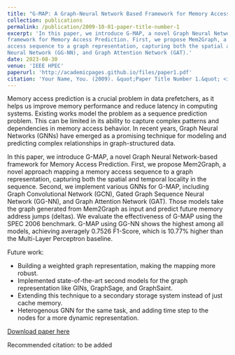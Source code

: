 ```yaml
---
title: "G-MAP: A Graph-Neural Network Based Framework for Memory Access Prediction"
collection: publications
permalink: /publication/2009-10-01-paper-title-number-1
excerpt: 'In this paper, we introduce G-MAP, a novel Graph Neural Network-based
framework for Memory Access Prediction. First, we propose Mem2Graph, a novel approach mapping a memory
access sequence to a graph representation, capturing both the spatial and temporal locality in the memory access sequence which most existing methods fail to do. Second, we implement various GNNs for G-MAP, including Graph Convolutional Network (GCN), Gated Graph Sequence
Neural Network (GG-NN), and Graph Attention Network (GAT).'
date: 2023-08-30
venue: 'IEEE HPEC'
paperurl: 'http://academicpages.github.io/files/paper1.pdf'
citation: 'Your Name, You. (2009). &quot;Paper Title Number 1.&quot; <i>Journal 1</i>. 1(1).'
---
```

Memory access prediction is a crucial problem in data prefetchers, as it helps us improve memory performance and
reduce latency in computing systems. Existing works model the problem as a sequence prediction problem. This can
be limited in its ability to capture complex patterns and dependencies in memory access behavior. In recent years,
Graph Neural Networks (GNNs) have emerged as a promising technique for modeling and predicting complex
relationships in graph-structured data. 

In this paper, we introduce G-MAP, a novel Graph Neural Network-based
framework for Memory Access Prediction. First, we propose Mem2Graph, a novel approach mapping a memory
access sequence to a graph representation, capturing both the spatial and temporal locality in the sequence. Second,
we implement various GNNs for G-MAP, including Graph Convolutional Network (GCN), Gated Graph Sequence
Neural Network (GG-NN), and Graph Attention Network (GAT). Those models take the graph generated from
Mem2Graph as input and predict future memory address jumps (deltas). We evaluate the effectiveness of G-MAP
using the SPEC 2006 benchmark. G-MAP using GG-NN shows the highest among all models, achieving averagely
0.7526 F1-Score, which is 10.77% higher than the Multi-Layer Perceptron baseline.

Future work:
- Building a weighted graph representation, making the mapping more robust.
- Implemented state-of-the-art second models for the graph representation like GINs, GraphSage, and GraphSaint.
- Extending this technique to a secondary storage system instead of just cache memory.
- Heterogenous GNN for the same task, and adding time step to the nodes for a more dynamic representation.


[Download paper here](http://academicpages.github.io/files/paper1.pdf)

Recommended citation: to be added
